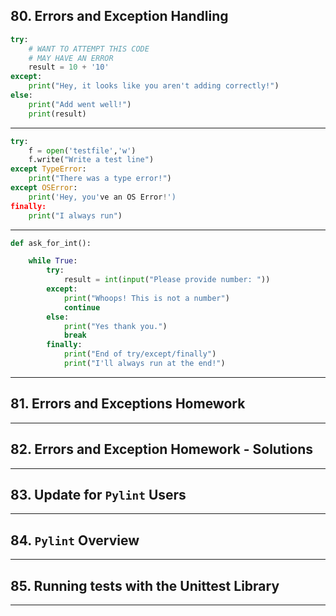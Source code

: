 ## 80. Errors and Exception Handling

```python
try:
    # WANT TO ATTEMPT THIS CODE
    # MAY HAVE AN ERROR
    result = 10 + '10'
except:
    print("Hey, it looks like you aren't adding correctly!")
else:
    print("Add went well!")
    print(result)
```

***

```python
try:
    f = open('testfile','w')
    f.write("Write a test line")
except TypeError:
    print("There was a type error!")
except OSError:
    print('Hey, you've an OS Error!')
finally:
    print("I always run")
```

***

```python
def ask_for_int():

    while True:
        try:
            result = int(input("Please provide number: "))
        except:
            print("Whoops! This is not a number")
            continue
        else:
            print("Yes thank you.")
            break
        finally:
            print("End of try/except/finally")
            print("I'll always run at the end!")
```

***

## 81. Errors and Exceptions Homework

***

## 82. Errors and Exception Homework - Solutions

***

## 83. Update for `Pylint` Users

***

## 84. `Pylint` Overview

***

## 85. Running tests with the Unittest Library

***
